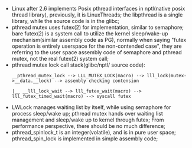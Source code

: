 * Linux after 2.6 implements Posix pthread interfaces in nptl(native posix thread library), previously,
  it is LinuxThreads; the libpthread is a single library, while the source code is in the glibc;
* pthread mutex uses futex(2) for implementation, similar to semaphore; bare futex(2) is a system call to
  utilize the kernel sleep/wake-up mechanism(similar assembly code as PG), normally when saying "futex operation
  is entirely userspace for the non-contended case", they are referring to the user space assembly code of semaphore
  and pthread mutex, not the real futex(2) system call;
* pthread mutex lock call stack(glibc/nptl/ source code):
  ```
  __pthread_mutex_lock --> LLL_MUTEX_LOCK(macro) --> lll_lock(mutex->__data.__lock) --> assembly checking contension
                                                                                    |__ __lll_lock_wait --> lll_futex_wait(macro) --> lll_futex_timed_wait(macro) --> syscall futex
  ```
* LWLock manages waiting list by itself, while using semaphore for process sleep/wake up; pthread mutex hands over waiting list management and sleep/wake up to kernel through futex;
  From performance perspective, there should be no much difference;
* pthread_spinlock_t is an integer(volatile), and is in pure user space; pthread_spin_lock is implemented in simple assembly code;
